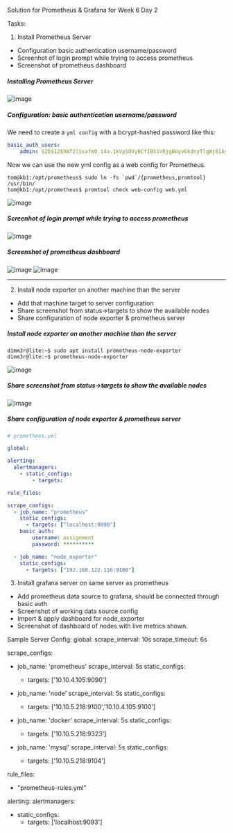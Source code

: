 Solution for Prometheus & Grafana for Week 6 Day 2

Tasks:

1. Install Prometheus Server
- Configuration basic authentication username/password
- Screenhot of login prompt while trying to access prometheus
- Screenshot of prometheus dashboard

##### Installing Prometheus Server
![image](https://user-images.githubusercontent.com/23631617/144733918-cfd70ca0-04c8-43e8-988a-cfdf71968679.png)

##### Configuration: basic authentication username/password

We need to create a `yml config` with a bcrypt-hashed password like this:
```YAML
basic_auth_users:
    admin: $2b$12$hNf2lSsxfm0.i4a.1kVpSOVyBCfIB51VRjgBUyv6kdnyTlgWj81Ay
```

Now we can use the new yml config as a web config for Prometheus.

```shell
tom@kb1:/opt/prometheus$ sudo ln -fs `pwd`/{prometheus,promtool} /usr/bin/
tom@kb1:/opt/prometheus$ promtool check web-config web.yml 

```
![image](https://user-images.githubusercontent.com/23631617/144734716-177de95b-7422-4d41-9e52-d8268ae9a887.png)

##### Screenhot of login prompt while trying to access prometheus
![image](https://user-images.githubusercontent.com/23631617/144734907-0b03679f-b9e5-4830-9bae-bf33cc0d2d44.png)

##### Screenshot of prometheus dashboard

![image](https://user-images.githubusercontent.com/23631617/144734941-e6864851-3780-411a-9ca6-43a2c505ddfd.png)
![image](https://user-images.githubusercontent.com/23631617/144734946-bea60f59-ae8b-4873-aed2-713fa3748cbc.png)

---


2. Install node exporter on another machine than the server
- Add that machine target to server configuration
- Share screenshot from status->targets to show the available nodes
- Share configuration of node exporter & prometheus server

##### Install node exporter on another machine than the server
```shell
dimm3r@lite:~$ sudo apt install prometheus-node-exporter
dimm3r@lite:~$ prometheus-node-exporter
```

![image](https://user-images.githubusercontent.com/23631617/144735147-197e3b7b-76fb-4561-a73a-9996cd842ea3.png)

##### Share screenshot from status->targets to show the available nodes
![image](https://user-images.githubusercontent.com/23631617/144735676-a70b4777-8c79-4aea-b8bb-a177ab20b276.png)

##### Share configuration of node exporter & prometheus server

```YAML 
# prometheus.yml

global:

alerting:
  alertmanagers:
    - static_configs:
        - targets:

rule_files:

scrape_configs:
  - job_name: "prometheus"
    static_configs:
      - targets: ["localhost:9090"]
    basic_auth:
        username: assignment
        password: **********

  - job_name: "node_exporter"
    static_configs:
      - targets: ["192.168.122.116:9100"]
```

3. Install grafana server on same server as prometheus 
- Add prometheus data source to grafana, should be connected through basic auth
- Screenshot of working data source config
- Import & apply dashboard for node_exporter
- Screenshot of dashboard of nodes with live metrics shown.

Sample Server Config:
global:
  scrape_interval: 10s
  scrape_timeout: 6s

scrape_configs:
  - job_name: 'prometheus'
    scrape_interval: 5s
    static_configs:
      - targets: ['10.10.4.105:9090']

  - job_name: 'node'
    scrape_interval: 5s
    static_configs:
      - targets: ['10.10.5.218:9100','10.10.4.105:9100']

  - job_name: 'docker'
    scrape_interval: 5s
    static_configs:
      - targets: ['10.10.5.218:9323']

  - job_name: 'mysql'
    scrape_interval: 5s
    static_configs:
      - targets: ['10.10.5.218:9104']

rule_files:
  - "prometheus-rules.yml"

alerting:
  alertmanagers:
  - static_configs:
    - targets: ['localhost:9093']


